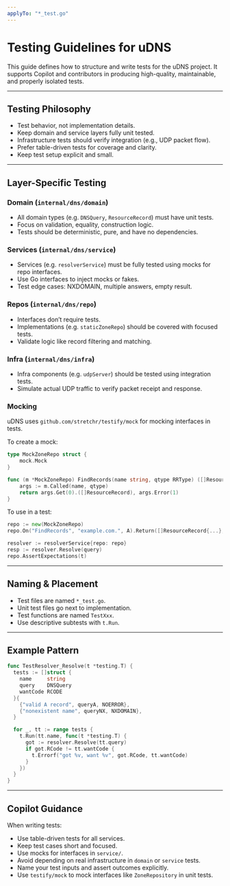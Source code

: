 ```yaml
---
applyTo: "*_test.go"
---
```


# Testing Guidelines for uDNS

This guide defines how to structure and write tests for the uDNS project. It supports Copilot and contributors in producing high-quality, maintainable, and properly isolated tests.

---

## Testing Philosophy

- Test behavior, not implementation details.
- Keep domain and service layers fully unit tested.
- Infrastructure tests should verify integration (e.g., UDP packet flow).
- Prefer table-driven tests for coverage and clarity.
- Keep test setup explicit and small.

---

## Layer-Specific Testing

### Domain (`internal/dns/domain`)

- All domain types (e.g. `DNSQuery`, `ResourceRecord`) must have unit tests.
- Focus on validation, equality, construction logic.
- Tests should be deterministic, pure, and have no dependencies.

### Services (`internal/dns/service`)

- Services (e.g. `resolverService`) must be fully tested using mocks for repo interfaces.
- Use Go interfaces to inject mocks or fakes.
- Test edge cases: NXDOMAIN, multiple answers, empty result.

### Repos (`internal/dns/repo`)

- Interfaces don’t require tests.
- Implementations (e.g. `staticZoneRepo`) should be covered with focused tests.
- Validate logic like record filtering and matching.

### Infra (`internal/dns/infra`)

- Infra components (e.g. `udpServer`) should be tested using integration tests.
- Simulate actual UDP traffic to verify packet receipt and response.

### Mocking

uDNS uses `github.com/stretchr/testify/mock` for mocking interfaces in tests.

To create a mock:
```go
type MockZoneRepo struct {
    mock.Mock
}

func (m *MockZoneRepo) FindRecords(name string, qtype RRType) ([]ResourceRecord, error) {
    args := m.Called(name, qtype)
    return args.Get(0).([]ResourceRecord), args.Error(1)
}
```

To use in a test:
```go
repo := new(MockZoneRepo)
repo.On("FindRecords", "example.com.", A).Return([]ResourceRecord{...}, nil)

resolver := resolverService{repo: repo}
resp := resolver.Resolve(query)
repo.AssertExpectations(t)
```

---

## Naming & Placement

- Test files are named `*_test.go`.
- Unit test files go next to implementation.
- Test functions are named `TestXxx`.
- Use descriptive subtests with `t.Run`.

---

## Example Pattern

```go
func TestResolver_Resolve(t *testing.T) {
  tests := []struct {
    name     string
    query    DNSQuery
    wantCode RCODE
  }{
    {"valid A record", queryA, NOERROR},
    {"nonexistent name", queryNX, NXDOMAIN},
  }

  for _, tt := range tests {
    t.Run(tt.name, func(t *testing.T) {
      got := resolver.Resolve(tt.query)
      if got.RCode != tt.wantCode {
        t.Errorf("got %v, want %v", got.RCode, tt.wantCode)
      }
    })
  }
}
```

---

## Copilot Guidance

When writing tests:
- Use table-driven tests for all services.
- Keep test cases short and focused.
- Use mocks for interfaces in `service/`.
- Avoid depending on real infrastructure in `domain` or `service` tests.
- Name your test inputs and assert outcomes explicitly.
- Use `testify/mock` to mock interfaces like `ZoneRepository` in unit tests.
